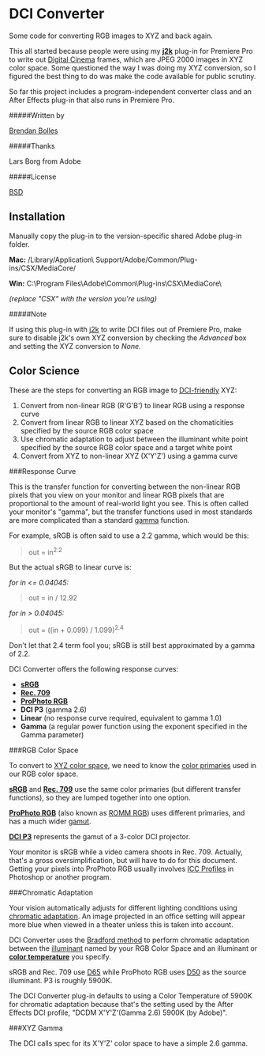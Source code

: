 DCI Converter
=============

Some code for converting RGB images to XYZ and back again.

This all started because people were using my [**j2k**](http://www.fnordware.com/j2k) plug-in for Premiere Pro to write out [Digital Cinema](http://en.wikipedia.org/wiki/Digital_Cinema_Package) frames, which are JPEG 2000 images in XYZ color space. Some questioned the way I was doing my XYZ conversion, so I figured the best thing to do was make the code available for public scrutiny.

So far this project includes a program-independent converter class and an After Effects plug-in that also runs in Premiere Pro.


#####Written by

[Brendan Bolles](http://github.com/fnordware/)


#####Thanks

Lars Borg from Adobe


#####License

[BSD](http://opensource.org/licenses/BSD-2-Clause)


Installation
------------

Manually copy the plug-in to the version-specific shared Adobe plug-in folder.

**Mac:** /Library/Application\ Support/Adobe/Common/Plug-ins/CSX/MediaCore/

**Win:** C:\Program Files\Adobe\Common\Plug-ins\CSX\MediaCore\

*(replace "CSX" with the version you're using)*

#####Note

If using this plug-in with [j2k](http://www.fnordware.com/j2k) to write DCI files out of Premiere Pro, make sure to disable j2k's own XYZ conversion by checking the *Advanced* box and setting the XYZ conversion to *None*.


Color Science
-------------

These are the steps for converting an RGB image to [DCI-friendly](http://en.wikipedia.org/wiki/Digital_cinema#Technology) XYZ:

1. Convert from non-linear RGB (R'G'B') to linear RGB using a response curve
2. Convert from linear RGB to linear XYZ based on the chomaticities specified by the source RGB color space
3. Use chromatic adaptation to adjust between the illuminant white point specified by the source RGB color space and a target white point
4. Convert from XYZ to non-linear XYZ (X'Y'Z') using a gamma curve


###Response Curve

This is the transfer function for converting between the non-linear RGB pixels that you view on your monitor and linear RGB pixels that are proportional to the amount of real-world light you see. This is often called your monitor's "gamma", but the transfer functions used in most standards are more complicated than a standard [gamma](http://en.wikipedia.org/wiki/Gamma_correction) function.

For example, sRGB is often said to use a 2.2 gamma, which would be this:

> out = in<sup>2.2</sup>

But the actual sRGB to linear curve is:

*for in <= 0.04045:*
> out = in / 12.92

*for in > 0.04045:*
> out = ((in + 0.099) / 1.099)<sup>2.4</sup>

Don't let that 2.4 term fool you; sRGB is still best approximated by a gamma of 2.2.

DCI Converter offers the following response curves:

* [**sRGB**](http://en.wikipedia.org/wiki/SRGB)
* [**Rec. 709**](http://www.poynton.com/notes/colour_and_gamma/GammaFAQ.html#gamma_correction)
* [**ProPhoto RGB**](http://en.wikipedia.org/wiki/ProPhoto_RGB_color_space)
* **DCI P3** (gamma 2.6)
* **Linear** (no response curve required, equivalent to gamma 1.0)
* **Gamma** (a regular power function using the exponent specified in the Gamma parameter)


###RGB Color Space

To convert to [XYZ color space](http://en.wikipedia.org/wiki/XYZ_color_space), we need to know the [color primaries](http://en.wikipedia.org/wiki/Primary_color) used in our RGB color space.

[**sRGB**](http://www.color.org/chardata/rgb/srgb.xalter) and [**Rec. 709**](http://en.wikipedia.org/wiki/Rec._709) use the same color primaries (but different transfer functions), so they are lumped together into one option.

[**ProPhoto RGB**](http://en.wikipedia.org/wiki/ProPhoto_RGB_color_space) (also known as [ROMM RGB](http://www.color.org/ROMMRGB.pdf)) uses different primaries, and has a much wider [gamut](http://en.wikipedia.org/wiki/Gamut).

[**DCI P3**](http://www.hp.com/united-states/campaigns/workstations/pdfs/lp2480zx-dci--p3-emulation.pdf) represents the gamut of a 3-color DCI projector.

Your monitor is sRGB while a video camera shoots in Rec. 709. Actually, that's a gross oversimplification, but will have to do for this document. Getting your pixels into ProPhoto RGB usually involves [ICC Profiles](http://en.wikipedia.org/wiki/ICC_profile) in Photoshop or another program.


###Chromatic Adaptation

Your vision automatically adjusts for different lighting conditions using [chromatic adaptation](http://en.wikipedia.org/wiki/Chromatic_adaptation). An image projected in an office setting will appear more blue when viewed in a theater unless this is taken into account.

DCI Converter uses the [Bradford method](http://www.brucelindbloom.com/index.html?Eqn_ChromAdapt.html) to perform chromatic adaptation between the [illuminant](http://en.wikipedia.org/wiki/Standard_illuminant) named by your RGB Color Space and an illuminant or [**color temperature**](http://en.wikipedia.org/wiki/Color_temperature) you specify.

sRGB and Rec. 709 use [D65](http://en.wikipedia.org/wiki/Illuminant_D65) while ProPhoto RGB uses [D50](http://en.wikipedia.org/wiki/Standard_illuminant#Illuminant_series_D) as the source illuminant. P3 is roughly 5900K.

The DCI Converter plug-in defaults to using a Color Temperature of 5900K for chromatic adaptation because that's the setting used by the After Effects DCI profile, "DCDM X'Y'Z'(Gamma 2.6) 5900K (by Adobe)".


###XYZ Gamma

The DCI calls spec for its X'Y'Z' color space to have a simple 2.6 gamma.

  
    